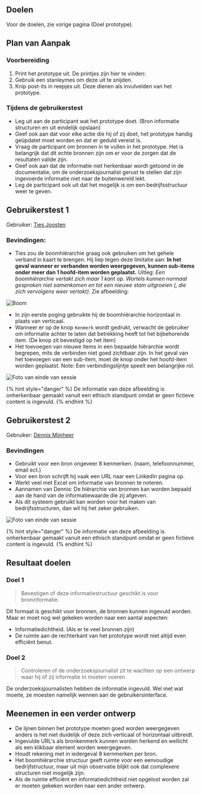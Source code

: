 ## Doelen

Voor de doelen, zie vorige pagina (Doel prototype).


## Plan van Aanpak

### Voorbereiding
1. Print het prototype uit. De printjes zijn hier te vinden: <!--<<Todo>> voeg link toe-->
1. Gebruik een stanleymes om deze uit te snijden. 
2. Knip post-its in reepjes uit. Deze dienen als invulvelden van het prototype.


### Tijdens de gebruikerstest
* Leg uit aan de participant wat het prototype doet. (Bron informatie structuren en uit eindelijk opslaan)
* Geef ook aan dat voor elke actie die hij of zij doet, het prototype handig geüpdatet moet worden en dat er geduld vereist is.
* Vraag de participant om bronnen in te vullen in het prototype. Het is belangrijk dat dit echte bronnen zijn om er voor de zorgen dat de resultaten valide zijn.
* Geef ook aan dat de informatie niet herkenbaar wordt getoond in de documentatie, om de onderzoeksjournalist gerust te stellen dat zijn ingevoerde informatie niet naar de buitenwereld lekt.
* Leg de participant ook uit dat het mogelijk is om een bedrijfsstructuur weer te geven.



## Gebruikerstest 1

Gebruiker: [Ties Joosten](https://www.ftm.nl/auteur/ties-joosten)

### Bevindingen:
* Ties zou de boomhiërarchie graag ook gebruiken om het gehele verband in kaart te brengen. Hij liep tegen deze limitatie aan: **In het geval wanneer er verbanden worden weergegeven, kunnen sub-items onder meer dan 1 hoofd-item worden geplaatst.** Uitleg: *Een boomhiërarchie vertakt zich maar 1 kant op. Wortels kunnen normaal gesproken niet samenkomen en tot een nieuwe stam uitgroeien (, die zich vervolgens weer vertakt).*  Zie afbeelding:

![Boom](content/boom.png)

* In zijn eerste poging gebruikte hij de boomhiërarchie horizontaal in plaats van verticaal.
* Wanneer er op de knop `Kenmerk` wordt gedrukt, verwacht de gebruiker om informatie achter te laten dat betrekking heeft tot het bijbehorende item. (De knop zit bevestigd op het item)
* Het toevoegen van nieuwe items in een bepaalde hiërarchie wordt begrepen, mits de verbinden niet goed zichtbaar zijn. In het geval van het toevoegen van een sub-item, moet de knop onder het hoofd-item worden geplaatst. Note: Een verbindingslijntje speelt een belangrijke rol.

![Foto van einde van sessie](content/testen-met-ties.jpg)

{% hint style="danger" %}
De informatie van deze afbeelding is onherkenbaar gemaakt vanuit een ethisch standpunt omdat er geen fictieve content is ingevuld.
{% endhint %}


## Gebruikerstest 2

Gebruiker: [Dennis Mijnheer](https://www.ftm.nl/auteur/Dennis-Mijnheer)

### Bevindingen

* Gebruikt voor een bron ongeveer 8 kenmerken. (naam, telefoonnummer, email ect.)
* Voor een bron schrijft hij vaak een URL naar een LinkedIn pagina op.
* Werkt veel met Excel om informatie van bronnen te noteren.
* Aannamen van Dennis: De hiërarchie van bronnen kan worden bepaald aan de hand van de informatiewaarde die zij afgeven.
* Als dit systeem gebruikt kan worden voor het maken van bedrijfsstructuren, dan wil hij het zeker gebruiken.

![Foto van einde van sessie](content/testen-met-dennis.jpg)

{% hint style="danger" %}
De informatie van deze afbeelding is onherkenbaar gemaakt vanuit een ethisch standpunt omdat er geen fictieve content is ingevuld.
{% endhint %}


## Resultaat doelen

### Doel 1
> Bevestigen of deze informatiestructuur geschikt is voor broninformatie.

Dit formaat is geschikt voor bronnen, de bronnen kunnen ingevuld worden. Maar er moet nog wel gekeken worden naar een aantal aspecten:
* Informatiedichtheid. (Als er te veel bronnen zijn)
* De ruimte aan de rechterkant van het prototype wordt niet altijd even efficiënt benut.

### Doel 2
> Controleren of de onderzoeksjournalist zit te wachten op een ontwerp waar hij of zij informatie in moeten voeren.

De onderzoeksjournalisten hebben de informatie ingevuld. Wel met wat moeite, ze moesten namelijk wennen aan de gebruikersinterface.



## Meenemen in een verder ontwerp
* De lijnen binnen het prototype moeten goed worden weergegeven anders is het niet duidelijk of deze zich verticaal of horizontaal uitbreidt.
* Ingevulde URL's als bronkenmerk kunnen worden herkend en wellicht als een klikbaar element worden weergegeven.
* Houdt rekening met in iedergeval 8 kernmerken per bron.
* Het boomhiërarchie structuur geeft ruimte voor een eenvoudige bedrijfstructuur, maar uit mijn observatie blijkt ook dat complexere structuren niet mogelijk zijn.
* Als de ruimte efficiënt en informatiedichtheid niet opgelost worden zal er moeten gekeken worden naar een ander ontwerp.